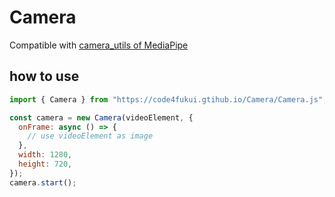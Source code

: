 # Camera
 
Compatible with [camera_utils of MediaPipe](https://www.npmjs.com/package/@mediapipe/camera_utils)

## how to use

```js
import { Camera } from "https://code4fukui.gtihub.io/Camera/Camera.js";

const camera = new Camera(videoElement, {
  onFrame: async () => {
    // use videoElement as image
  },
  width: 1280,
  height: 720,
});
camera.start();
```
